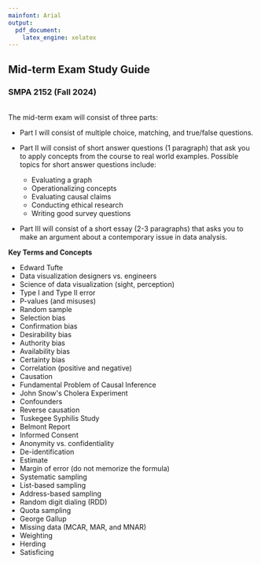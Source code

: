 ```yaml
---
mainfont: Arial
output:
  pdf_document: 
    latex_engine: xelatex
---
```


## Mid-term Exam Study Guide
### SMPA 2152 (Fall 2024)
<br>
The mid-term exam will consist of three parts:

* Part I will consist of multiple choice, matching, and true/false questions.

* Part II will consist of short answer questions (1 paragraph) that ask you to apply concepts from the course to real world examples. Possible topics for short answer questions include:

    * Evaluating a graph
    * Operationalizing concepts
    * Evaluating causal claims
    * Conducting ethical research
    * Writing good survey questions

* Part III will consist of a short essay (2-3 paragraphs) that asks you to make an argument about a contemporary issue in data analysis.

**Key Terms and Concepts**

* Edward Tufte
* Data visualization designers vs. engineers
* Science of data visualization (sight, perception)
* Type I and Type II error
* P-values (and misuses)
* Random sample
* Selection bias
* Confirmation bias
* Desirability bias
* Authority bias
* Availability bias
* Certainty bias
* Correlation (positive and negative)
* Causation
* Fundamental Problem of Causal Inference
* John Snow's Cholera Experiment
* Confounders
* Reverse causation
* Tuskegee Syphilis Study
* Belmont Report
* Informed Consent
* Anonymity vs. confidentiality
* De-identification
* Estimate
* Margin of error (do not memorize the formula)
* Systematic sampling
* List-based sampling
* Address-based sampling
* Random digit dialing (RDD)
* Quota sampling
* George Gallup
* Missing data (MCAR, MAR, and MNAR)
* Weighting
* Herding
* Satisficing